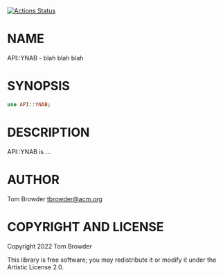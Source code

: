 [![Actions Status](https://github.com/tbrowder/API-YNAB/actions/workflows/test.yml/badge.svg)](https://github.com/tbrowder/API-YNAB/actions)

NAME
====

API::YNAB - blah blah blah

SYNOPSIS
========

```raku
use API::YNAB;
```

DESCRIPTION
===========

API::YNAB is ...

AUTHOR
======

Tom Browder <tbrowder@acm.org>

COPYRIGHT AND LICENSE
=====================

Copyright 2022 Tom Browder

This library is free software; you may redistribute it or modify it under the Artistic License 2.0.

